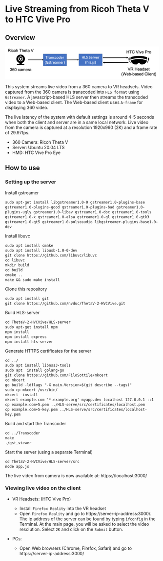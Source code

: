 # Live Streaming from Ricoh Theta V to HTC Vive Pro


## Overview


![Alt text](360LiveStreaming.PNG?raw=true "System Architecture")

This system streams live video from a 360 camera to VR headsets. Video captured from the 360 camera is transcoded into ``HLS format`` using `Gstreamer`. A javascript-based HLS server then streams the transcoded video to a Web-based client. The Web-based client uses ``A-frame`` for displaying 360 video.

The live latency of the system with default settings is around 4-5 seconds when both the client and server are in a same local network. Live video from the camera is captured at a resolution 1920x960 (2K) and a frame rate of 29.97fps.

   - 360 Camera: Ricoh Theta V
   - Server: Ubuntu 20.04 LTS
   - HMD: HTC Vive Pro Eye

## How to use
### Setting up the server
Install gstreamer

    sudo apt-get install libgstreamer1.0-0 gstreamer1.0-plugins-base gstreamer1.0-plugins-good gstreamer1.0-plugins-bad gstreamer1.0-plugins-ugly gstreamer1.0-libav gstreamer1.0-doc gstreamer1.0-tools gstreamer1.0-x gstreamer1.0-alsa gstreamer1.0-gl gstreamer1.0-gtk3 gstreamer1.0-qt5 gstreamer1.0-pulseaudio libgstreamer-plugins-base1.0-dev

Install libuvc

    sudo apt install cmake
    sudo apt install libusb-1.0-0-dev
    git clone https://github.com/libuvc/libuvc
    cd libuvc
    mkdir build
    cd build
    cmake ..
    make && sudo make install
 
 Clone this repository

    sudo apt install git
    git clone https://github.com/nvduc/ThetaV-2-HVCVive.git

 Build HLS-server
 
    cd ThetaV-2-HVCVive/HLS-server
    sudo apt-get install npm
    npm install
    npm install express
    npm install hls-server
 
 Generate HTTPS certificates for the server
 
    cd ../
    sudo apt install libnss3-tools
    sudo apt  install golang-go
    git clone https://github.com/FiloSottile/mkcert
    cd mkcert
    go build -ldflags "-X main.Version=$(git describe --tags)"
    sudo cp mkcert /usr/bin/
    mkcert -install
    mkcert example.com '*.example.org' myapp.dev localhost 127.0.0.1 ::1
    cp example.com+5.pem ../HLS-serve/src/certificates/localhost.pem
    cp example.com+5-key.pem ../HLS-serve/src/certificates/localhost-key.pem
 
Build and start the Transcoder
 
    cd ../Transcoder
    make
    ./gst_viewer
    
Start the server (using a separate Terminal)

    cd ThetaV-2-HVCVive/HLS-server/src
    node app.js  

The live video from camera is now available at: https://localhost:3000/

### Viewing live video on the client
- VR Headsets: (HTC Vive Pro)
  - Install ``Firefox Reality`` into the VR headset
  - Open ``Firefox Reality``  and go to https://server-ip-address:3000/. The ip address of the server can be found by typing ``ifconfig`` in the Terminal. At the main page, you will be asked to select the video resolution. Select ``2K`` and click on the ``Submit`` button.

- PCs:
  - Open Web browsers (Chrome, Firefox, Safari) and go to https://server-ip-address:3000/

